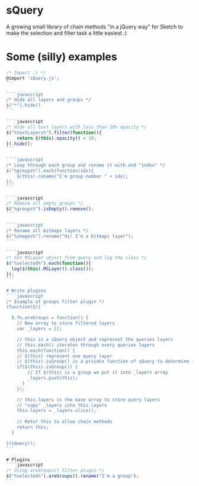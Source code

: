 # sQuery
A growing small library of chain methods "in a jQuery way" for Sketch to make the selection and filter task a little easiest :)


# Some (silly) examples
````javascript
/* Import :) */
@import 'sQuery.js';
```

````javascript
/* Hide all layers and groups */
$("*").hide()
```

````javascript
/* Hide all text layers with less than 10% opacity */
$("%textLayers%").filter(function(){
    return $(this).opacity() < 10;
}).hide();
```

````javascript
/* Loop through each group and rename it with and "index" */
$("%groups%").each(function(idx){
    $(this).rename("I'm group number " + idx);
});
```

````javascript
/* Remove all empty groups */
$("%groups%").isEmpty().remove();
```

````javascript
/* Rename all bitmaps layers */
$("%images%").rename("Hi! I'm a bitmaps layer");
```

````javascript
/* Get MSLayer object from query and log the class */
$("%selected%").each(function(){
  log($(this).MSLayer().class());
});
```

# Write plugins
````javascript
/* Example of groups filter plugin */
(function($){

  $.fn.areGroups = function() {
    // New array to store filtered layers
    var _layers = [];

    // this is a sQuery object and represent the queries layers
    // this.each() iterates through every queries layers
    this.each(function() {
    // $(this) represent one query layer
    // $(this).isGroup() is a private function of sQuery to determine if a sQuery layer object is a sketchapp LayerGroup
    if($(this).isGroup()) {
        // If $(this) is a group we put it into _layers array
        _layers.push(this);
      }
    });

    // this.layers is the base array to store query layers
    // "copy" _layers into this.layers
    this.layers = _layers.slice();
    
    // Retur this to allow chain methods
    return this;
  }

}(sQuery));
```

# Plugins
````javascript
/* Using areGroups() filter plugin */
$("%selected%").areGroups().rename("I'm a group");
```
